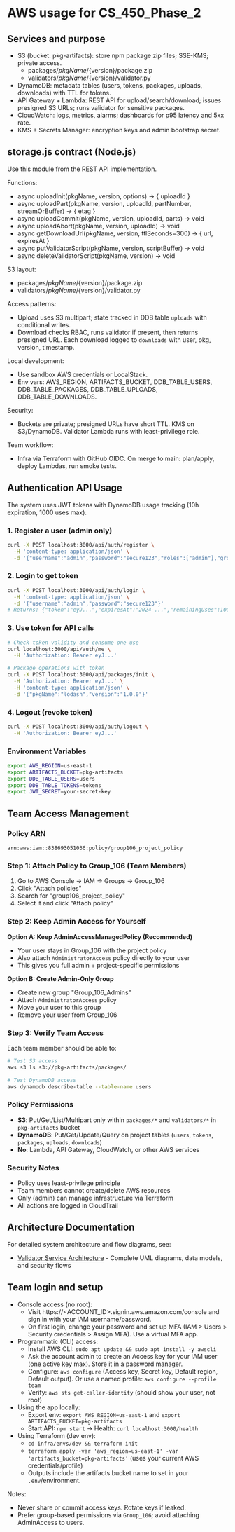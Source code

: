 ﻿# AWS usage for CS_450_Phase_2

## Services and purpose
- S3 (bucket: pkg-artifacts): store npm package zip files; SSE-KMS; private access.
  - packages/${pkgName}/${version}/package.zip
  - validators/${pkgName}/${version}/validator.py
- DynamoDB: metadata tables (users, tokens, packages, uploads, downloads) with TTL for tokens.
- API Gateway + Lambda: REST API for upload/search/download; issues presigned S3 URLs; runs validator for sensitive packages.
- CloudWatch: logs, metrics, alarms; dashboards for p95 latency and 5xx rate.
- KMS + Secrets Manager: encryption keys and admin bootstrap secret.

## storage.js contract (Node.js)
Use this module from the REST API implementation.

Functions:
- async uploadInit(pkgName, version, options) -> { uploadId }
- async uploadPart(pkgName, version, uploadId, partNumber, streamOrBuffer) -> { etag }
- async uploadCommit(pkgName, version, uploadId, parts) -> void
- async uploadAbort(pkgName, version, uploadId) -> void
- async getDownloadUrl(pkgName, version, ttlSeconds=300) -> { url, expiresAt }
- async putValidatorScript(pkgName, version, scriptBuffer) -> void
- async deleteValidatorScript(pkgName, version) -> void

S3 layout:
- packages/${pkgName}/${version}/package.zip
- validators/${pkgName}/${version}/validator.py

Access patterns:
- Upload uses S3 multipart; state tracked in DDB table `uploads` with conditional writes.
- Download checks RBAC, runs validator if present, then returns presigned URL. Each download logged to `downloads` with user, pkg, version, timestamp.

Local development:
- Use sandbox AWS credentials or LocalStack.
- Env vars: AWS_REGION, ARTIFACTS_BUCKET, DDB_TABLE_USERS, DDB_TABLE_PACKAGES, DDB_TABLE_UPLOADS, DDB_TABLE_DOWNLOADS.

Security:
- Buckets are private; presigned URLs have short TTL. KMS on S3/DynamoDB. Validator Lambda runs with least-privilege role.

Team workflow:
- Infra via Terraform with GitHub OIDC. On merge to main: plan/apply, deploy Lambdas, run smoke tests.

## Authentication API Usage

The system uses JWT tokens with DynamoDB usage tracking (10h expiration, 1000 uses max).

### 1. Register a user (admin only)
```bash
curl -X POST localhost:3000/api/auth/register \
  -H 'content-type: application/json' \
  -d '{"username":"admin","password":"secure123","roles":["admin"],"groups":["Group_106"]}'
```

### 2. Login to get token
```bash
curl -X POST localhost:3000/api/auth/login \
  -H 'content-type: application/json' \
  -d '{"username":"admin","password":"secure123"}'
# Returns: {"token":"eyJ...","expiresAt":"2024-...","remainingUses":1000}
```

### 3. Use token for API calls
```bash
# Check token validity and consume one use
curl localhost:3000/api/auth/me \
  -H 'Authorization: Bearer eyJ...'

# Package operations with token
curl -X POST localhost:3000/api/packages/init \
  -H 'Authorization: Bearer eyJ...' \
  -H 'content-type: application/json' \
  -d '{"pkgName":"lodash","version":"1.0.0"}'
```

### 4. Logout (revoke token)
```bash
curl -X POST localhost:3000/api/auth/logout \
  -H 'Authorization: Bearer eyJ...'
```

### Environment Variables
```bash
export AWS_REGION=us-east-1
export ARTIFACTS_BUCKET=pkg-artifacts
export DDB_TABLE_USERS=users
export DDB_TABLE_TOKENS=tokens
export JWT_SECRET=your-secret-key
```

## Team Access Management

### Policy ARN
```
arn:aws:iam::838693051036:policy/group106_project_policy
```

### Step 1: Attach Policy to Group_106 (Team Members)
1. Go to AWS Console → IAM → Groups → Group_106
2. Click "Attach policies"
3. Search for "group106_project_policy"
4. Select it and click "Attach policy"

### Step 2: Keep Admin Access for Yourself
**Option A: Keep AdminAccessManagedPolicy (Recommended)**
- Your user stays in Group_106 with the project policy
- Also attach `AdministratorAccess` policy directly to your user
- This gives you full admin + project-specific permissions

**Option B: Create Admin-Only Group**
- Create new group "Group_106_Admins" 
- Attach `AdministratorAccess` policy
- Move your user to this group
- Remove your user from Group_106

### Step 3: Verify Team Access
Each team member should be able to:
```bash
# Test S3 access
aws s3 ls s3://pkg-artifacts/packages/

# Test DynamoDB access  
aws dynamodb describe-table --table-name users
```

### Policy Permissions
- **S3**: Put/Get/List/Multipart only within `packages/*` and `validators/*` in `pkg-artifacts` bucket
- **DynamoDB**: Put/Get/Update/Query on project tables (`users`, `tokens`, `packages`, `uploads`, `downloads`)
- **No**: Lambda, API Gateway, CloudWatch, or other AWS services

### Security Notes
- Policy uses least-privilege principle
- Team members cannot create/delete AWS resources
- Only (admin) can manage infrastructure via Terraform
- All actions are logged in CloudTrail

## Architecture Documentation

For detailed system architecture and flow diagrams, see:
- [Validator Service Architecture](./validator-architecture.md) - Complete UML diagrams, data models, and security flows

## Team login and setup
- Console access (no root):
  - Visit https://<ACCOUNT_ID>.signin.aws.amazon.com/console and sign in with your IAM username/password.
  - On first login, change your password and set up MFA (IAM > Users > Security credentials > Assign MFA). Use a virtual MFA app.
- Programmatic (CLI) access:
  - Install AWS CLI: `sudo apt update && sudo apt install -y awscli`
  - Ask the account admin to create an Access key for your IAM user (one active key max). Store it in a password manager.
  - Configure: `aws configure` (Access key, Secret key, Default region, Default output). Or use a named profile: `aws configure --profile team`
  - Verify: `aws sts get-caller-identity` (should show your user, not root)
- Using the app locally:
  - Export env: `export AWS_REGION=us-east-1` and `export ARTIFACTS_BUCKET=pkg-artifacts`
  - Start API: `npm start` → Health: `curl localhost:3000/health`
- Using Terraform (dev env):
  - `cd infra/envs/dev && terraform init`
  - `terraform apply -var 'aws_region=us-east-1' -var 'artifacts_bucket=pkg-artifacts'` (uses your current AWS credentials/profile)
  - Outputs include the artifacts bucket name to set in your `.env`/environment.

Notes:
- Never share or commit access keys. Rotate keys if leaked.
- Prefer group-based permissions via `Group_106`; avoid attaching AdminAccess to users.
